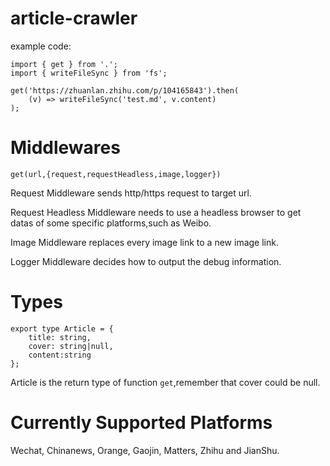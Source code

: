 # article-crawler
example code:
```
import { get } from '.';
import { writeFileSync } from 'fs';

get('https://zhuanlan.zhihu.com/p/104165843').then(
    (v) => writeFileSync('test.md', v.content)
);
```

# Middlewares
```
get(url,{request,requestHeadless,image,logger})
```

Request Middleware sends http/https request to target url.

Request Headless Middleware needs to use a headless browser to get datas of some specific platforms,such as Weibo.

Image Middleware replaces every image link to a new image link.

Logger Middleware decides how to output the debug information.

# Types
```
export type Article = {
    title: string,
    cover: string|null,
    content:string
};
```

Article is the return type of function `get`,remember that cover could be null.

# Currently Supported Platforms

Wechat, Chinanews, Orange, Gaojin, Matters, Zhihu and JianShu.

